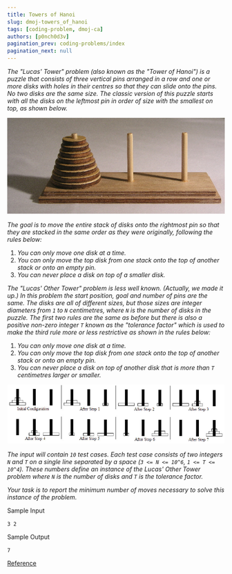 ```yaml
---
title: Towers of Hanoi
slug: dmoj-towers_of_hanoi
tags: [coding-problem, dmoj-ca]
authors: [p0nch0d3v]
pagination_prev: coding-problems/index
pagination_next: null
---
```


*The "Lucas' Tower" problem (also known as the "Tower of Hanoi") is a puzzle that consists of three vertical pins arranged in a row and one or more disks with holes in their centres so that they can slide onto the pins. No two disks are the same size. The classic version of this puzzle starts with all the disks on the leftmost pin in order of size with the smallest on top, as shown below.*

![alt text](towers_of_hanoi_1.jpg "Tower of Hanoi 1")

*The goal is to move the entire stack of disks onto the rightmost pin so that they are stacked in the same order as they were originally, following the rules below:*

1. *You can only move one disk at a time.*
2. *You can only move the top disk from one stack onto the top of another stack or onto an empty pin.*
3. *You can never place a disk on top of a smaller disk.*

*The "Lucas' Other Tower" problem is less well known. (Actually, we made it up.) In this problem the start position, goal and number of pins are the same. The disks are all of different sizes, but those sizes are integer diameters from `1` to `N` centimetres, where `N` is the number of disks in the puzzle. The first two rules are the same as before but there is also a positive non-zero integer `T` known as the "tolerance factor" which is used to make the third rule more or less restrictive as shown in the rules below:*

1. *You can only move one disk at a time.*
2. *You can only move the top disk from one stack onto the top of another stack or onto an empty pin.*
3. *You can never place a disk on top of another disk that is more than `T` centimetres larger or smaller.*

![alt text](towers_of_hanoi_2.jpg "Tower of Hanoi 2")

*The input will contain `10` test cases. Each test case consists of two integers `N` and `T` on a single line separated by a space (`3 <= N <= 10^6`,  `1 <= T <= 10^4`). These numbers define an instance of the Lucas' Other Tower problem where `N` is the number of disks and `T` is the tolerance factor.*

*Your task is to report the minimum number of moves necessary to solve this instance of the problem.*

Sample Input
```
3 2
```

Sample Output
```
7
```
[Reference](https://dmoj.ca/problem/ecoo15r2p3)